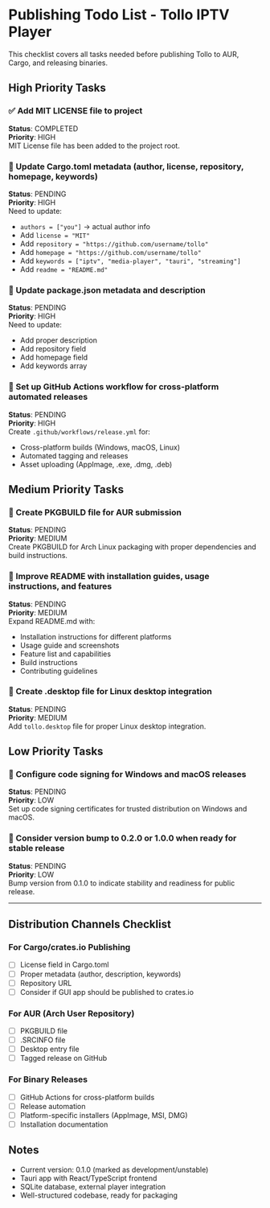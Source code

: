 # Publishing Todo List - Tollo IPTV Player

This checklist covers all tasks needed before publishing Tollo to AUR, Cargo, and releasing binaries.

## High Priority Tasks

### ✅ Add MIT LICENSE file to project
**Status**: COMPLETED  
**Priority**: HIGH  
MIT License file has been added to the project root.

### 🔄 Update Cargo.toml metadata (author, license, repository, homepage, keywords)
**Status**: PENDING  
**Priority**: HIGH  
Need to update:
- `authors = ["you"]` → actual author info
- Add `license = "MIT"`
- Add `repository = "https://github.com/username/tollo"`
- Add `homepage = "https://github.com/username/tollo"`
- Add `keywords = ["iptv", "media-player", "tauri", "streaming"]`
- Add `readme = "README.md"`

### 🔄 Update package.json metadata and description
**Status**: PENDING  
**Priority**: HIGH  
Need to update:
- Add proper description
- Add repository field
- Add homepage field
- Add keywords array

### 🔄 Set up GitHub Actions workflow for cross-platform automated releases
**Status**: PENDING  
**Priority**: HIGH  
Create `.github/workflows/release.yml` for:
- Cross-platform builds (Windows, macOS, Linux)
- Automated tagging and releases
- Asset uploading (AppImage, .exe, .dmg, .deb)

## Medium Priority Tasks

### 🔄 Create PKGBUILD file for AUR submission
**Status**: PENDING  
**Priority**: MEDIUM  
Create PKGBUILD for Arch Linux packaging with proper dependencies and build instructions.

### 🔄 Improve README with installation guides, usage instructions, and features
**Status**: PENDING  
**Priority**: MEDIUM  
Expand README.md with:
- Installation instructions for different platforms
- Usage guide and screenshots
- Feature list and capabilities
- Build instructions
- Contributing guidelines

### 🔄 Create .desktop file for Linux desktop integration
**Status**: PENDING  
**Priority**: MEDIUM  
Add `tollo.desktop` file for proper Linux desktop integration.

## Low Priority Tasks

### 🔄 Configure code signing for Windows and macOS releases
**Status**: PENDING  
**Priority**: LOW  
Set up code signing certificates for trusted distribution on Windows and macOS.

### 🔄 Consider version bump to 0.2.0 or 1.0.0 when ready for stable release
**Status**: PENDING  
**Priority**: LOW  
Bump version from 0.1.0 to indicate stability and readiness for public release.

---

## Distribution Channels Checklist

### For Cargo/crates.io Publishing
- [ ] License field in Cargo.toml
- [ ] Proper metadata (author, description, keywords)
- [ ] Repository URL
- [ ] Consider if GUI app should be published to crates.io

### For AUR (Arch User Repository)
- [ ] PKGBUILD file
- [ ] .SRCINFO file
- [ ] Desktop entry file
- [ ] Tagged release on GitHub

### For Binary Releases
- [ ] GitHub Actions for cross-platform builds
- [ ] Release automation
- [ ] Platform-specific installers (AppImage, MSI, DMG)
- [ ] Installation documentation

## Notes
- Current version: 0.1.0 (marked as development/unstable)
- Tauri app with React/TypeScript frontend
- SQLite database, external player integration
- Well-structured codebase, ready for packaging